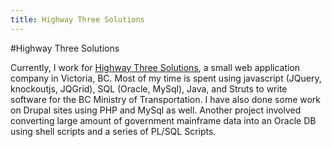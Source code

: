 ```yaml
---
title: Highway Three Solutions
---
```


#Highway Three Solutions

Currently, I work for <a href="http://www.highwaythreesolutions.com" target="_blank">Highway Three Solutions</a>, a small web application company in Victoria, BC.  Most of my time is spent using javascript (JQuery, knockoutjs, JQGrid), SQL (Oracle, MySql), Java, and Struts to write software for the BC Ministry of Transportation. I have also done some work on Drupal sites using PHP and MySql as well. Another project involved converting large amount of government mainframe data into an Oracle DB using shell scripts and a series of PL/SQL Scripts.